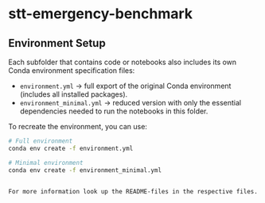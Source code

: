 # stt-emergency-benchmark

## Environment Setup

Each subfolder that contains code or notebooks also includes its own Conda environment specification files:

- `environment.yml` → full export of the original Conda environment (includes all installed packages).
- `environment_minimal.yml` → reduced version with only the essential dependencies needed to run the notebooks in this folder.

To recreate the environment, you can use:

```bash
# Full environment
conda env create -f environment.yml

# Minimal environment
conda env create -f environment_minimal.yml


For more information look up the README-files in the respective files.
